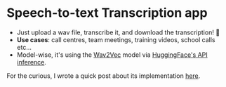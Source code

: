 # Speech-to-text Transcription app

 - Just upload a wav file, transcribe it, and download the
   transcription! 🙌
 - **Use cases**: call centres, team meetings, training videos, school
   calls etc...
 - Model-wise, it's using the [Wav2Vec](https://huggingface.co/docs/transformers/model_doc/wav2vec2) model via [HuggingFace's API inference](https://huggingface.co/docs/api-inference/index).

For the curious, I wrote a quick post about its implementation [here](https://www.charlywargnier.com/post/how-to-create-a-zero-shot-learning-text-classifier-using-hugging-face-and-streamlit).
